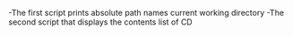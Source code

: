 -The first script prints absolute path names current working directory
-The second script that displays the contents list of CD

